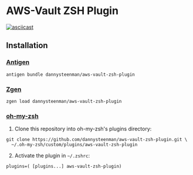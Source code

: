 # AWS-Vault ZSH Plugin

[![asciicast](https://asciinema.org/a/266736.svg)](https://asciinema.org/a/266736)

## Installation

### [Antigen](https://github.com/zsh-users/antigen)

```
antigen bundle dannysteenman/aws-vault-zsh-plugin
```

### [Zgen](https://github.com/tarjoilija/zgen)

```
zgen load dannysteenman/aws-vault-zsh-plugin
```

### [oh-my-zsh](https://github.com/robbyrussell/oh-my-zsh)


1. Clone this repository into oh-my-zsh's plugins directory:
```
git clone https://github.com/dannysteenman/aws-vault-zsh-plugin.git \
  ~/.oh-my-zsh/custom/plugins/aws-vault-zsh-plugin
```

2. Activate the plugin in `~/.zshrc`:

```
plugins=( [plugins...] aws-vault-zsh-plugin)
```
